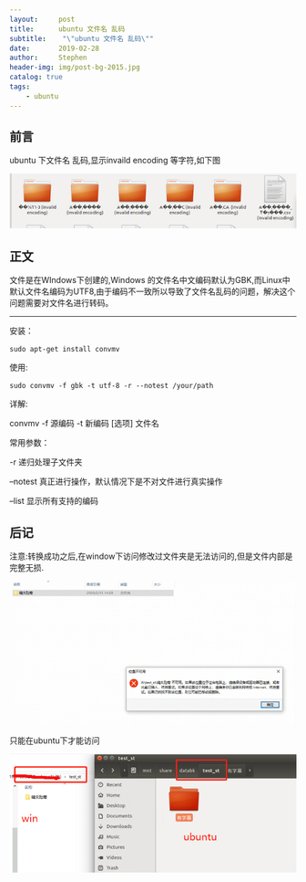 ```yaml
---
layout:     post
title:      ubuntu 文件名 乱码
subtitle:    "\"ubuntu 文件名 乱码\""
date:       2019-02-28
author:     Stephen
header-img: img/post-bg-2015.jpg
catalog: true
tags:
    - ubuntu
---
```



## 前言

ubuntu 下文件名 乱码,显示invaild encoding 等字符,如下图

![Image text](/img/Ubuntu_filename_home.png)




## 正文

文件是在WIndows下创建的,Windows 的文件名中文编码默认为GBK,而Linux中默认文件名编码为UTF8,由于编码不一致所以导致了文件名乱码的问题，解决这个问题需要对文件名进行转码。

---

安装：

``` shell
sudo apt-get install convmv
```
使用:
```shell
sudo convmv -f gbk -t utf-8 -r --notest /your/path
```
详解:

convmv -f 源编码 -t 新编码 [选项] 文件名

常用参数：

-r 递归处理子文件夹

–notest 真正进行操作，默认情况下是不对文件进行真实操作

–list 显示所有支持的编码

## 后记

注意:转换成功之后,在window下访问修改过文件夹是无法访问的,但是文件内部是完整无损.

![Image text](/img/Ubuntu_filename_houji.png)

只能在ubuntu下才能访问

![Image text](/img/Ubuntu_filename_fix_after.png)



